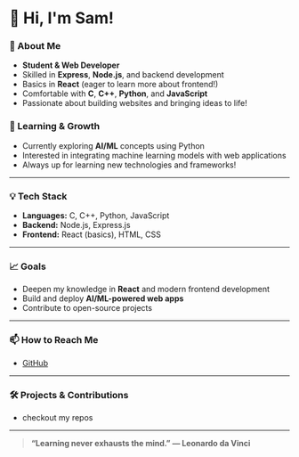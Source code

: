 # 👋 Hi, I'm Sam!

### 🚀 About Me

- **Student & Web Developer**
- Skilled in **Express**, **Node.js**, and backend development
- Basics in **React** (eager to learn more about frontend!)
- Comfortable with **C**, **C++**, **Python**, and **JavaScript**
- Passionate about building websites and bringing ideas to life!

### 🧠 Learning & Growth

- Currently exploring **AI/ML** concepts using Python
- Interested in integrating machine learning models with web applications
- Always up for learning new technologies and frameworks!

---

### 💡 Tech Stack

- **Languages:** C, C++, Python, JavaScript
- **Backend:** Node.js, Express.js
- **Frontend:** React (basics), HTML, CSS

---

### 📈 Goals

- Deepen my knowledge in **React** and modern frontend development
- Build and deploy **AI/ML-powered web apps**
- Contribute to open-source projects

---

### 📫 How to Reach Me

- [GitHub](https://github.com/ItzMeSam13)

---

### 🛠️ Projects & Contributions
- checkout my repos

---

> **“Learning never exhausts the mind.” — Leonardo da Vinci**


